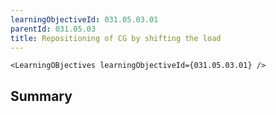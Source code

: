 ```yaml
---
learningObjectiveId: 031.05.03.01
parentId: 031.05.03
title: Repositioning of CG by shifting the load
---
```


```tsx eval
<LearningOBjectives learningObjectiveId={031.05.03.01} />
```

## Summary

